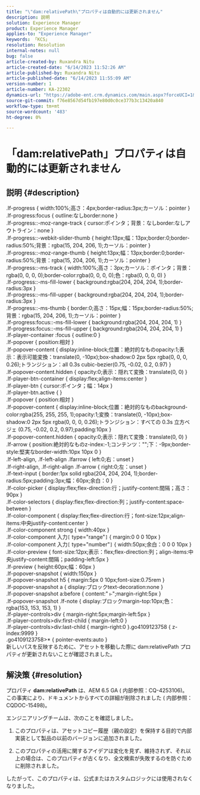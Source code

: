 ```yaml
---
title: "\"dam:relativePath\"プロパティは自動的には更新されません"
description: 説明
solution: Experience Manager
product: Experience Manager
applies-to: "Experience Manager"
keywords: 「KCS」
resolution: Resolution
internal-notes: null
bug: false
article-created-by: Ruxandra Nitu
article-created-date: "6/14/2023 11:52:26 AM"
article-published-by: Ruxandra Nitu
article-published-date: "6/14/2023 11:55:09 AM"
version-number: 1
article-number: KA-22302
dynamics-url: "https://adobe-ent.crm.dynamics.com/main.aspx?forceUCI=1&pagetype=entityrecord&etn=knowledgearticle&id=240bb3ec-a90a-ee11-8f6e-6045bd006295"
source-git-commit: f76e8567d54fb197e80d0c0ce377b3c13420a840
workflow-type: tm+mt
source-wordcount: '483'
ht-degree: 0%

---
```


# 「dam:relativePath」プロパティは自動的には更新されません

## 説明 {#description}

.lf-progress { width:100%;高さ：4px;border-radius:3px;カーソル：pointer }<br>.lf-progress:focus { outline:なしborder:none }<br>.lf-progress::-moz-range-track { cursor:ポインタ；背景：なしborder:なしアウトライン：none }<br>.lf-progress::-webkit-slider-thumb { height:13px;幅：13px;border:0;border-radius:50%;背景：rgba(15, 204, 206, 1);カーソル：pointer }<br>.lf-progress::-moz-range-thumb { height:13px;幅：13px;border:0;border-radius:50%;背景：rgba(15, 204, 206, 1);カーソル：pointer }<br>.lf-progress::-ms-track { width:100%;高さ：3px;カーソル：ポインタ；背景：rgba(0, 0, 0, 0);border-color:rgba(0, 0, 0, 0);色：rgba(0, 0, 0, 0) }<br>.lf-progress::-ms-fill-lower { background:rgba(204, 204, 204, 1);border-radius:3px }<br>.lf-progress::-ms-fill-upper { background:rgba(204, 204, 204, 1);border-radius:3px }<br>.lf-progress::-ms-thumb { border:0;高さ：15px;幅：15px;border-radius:50%;背景：rgba(15, 204, 206, 1);カーソル：pointer }<br>.lf-progress:focus::-ms-fill-lower { background:rgba(204, 204, 204, 1) }<br>.lf-progress:focus::-ms-fill-upper { background:rgba(204, 204, 204, 1) }<br>.lf-player-container :focus { outline:0 }<br>.lf-popover { position:相対 }<br>.lf-popover-content { display:inline-block;位置：絶対的なものopacity:1;表示：表示可能変換：translate(0, -10px);box-shadow:0 2px 5px rgba(0, 0, 0, 0.26);トランジション：all 0.3s cubic-bezier(0.75, -0.02, 0.2, 0.97) }<br>.lf-popover-content.hidden { opacity:0;表示：隠れて変換：translate(0, 0) }<br>.lf-player-btn-container { display:flex;align-items:center }<br>.lf-player-btn { cursor:ポインタ；幅：14px }<br>.lf-player-btn.active { }<br>.lf-popover { position:相対 }<br>.lf-popover-content { display:inline-block;位置：絶対的なものbackground-color:rgba(255, 255, 255, 1);opacity:1;変換：translate(0, -10px);box-shadow:0 2px 5px rgba(0, 0, 0, 0.26);トランジション：すべての 0.3s 立方ベジェ (0.75, -0.02, 0.2, 0.97);padding:10px }<br>.lf-popover-content.hidden { opacity:0;表示：隠れて変換：translate(0, 0) }<br>.lf-arrow { position:絶対的なものz-index:-1;コンテンツ：&quot;&quot;;下：-9px;border-style:堅実なborder-width:10px 10px 0 }<br>.lf-left-align, .lf-left-align .lfarrow { left:0;右：unset }<br>.lf-right-align, .lf-right-align .lf-arrow { right:0;左：unset }<br>.lf-text-input { border:1px solid rgba(204, 204, 204, 1);border-radius:5px;padding:3px;幅：60px;余白：0 }<br>.lf-color-picker { display:flex;flex-direction:行；justify-content:間隔；高さ：90px }<br>.lf-color-selectors { display:flex;flex-direction:列；justify-content:space-between }<br>.lf-color-component { display:flex;flex-direction:行；font-size:12px;align-items:中央justify-content:center }<br>.lf-color-component strong { width:40px }<br>.lf-color-component 入力`[` type=&quot;range&quot;`]`  { margin:0 0 0 10px }<br>.lf-color-component 入力`[` type=&quot;number&quot;`]`  { width:50px;余白：0 0 0 10px }<br>.lf-color-preview { font-size:12px;表示：flex;flex-direction:列；align-items:中央justify-content:間隔；padding-left:5px }<br>.lf-preview { height:60px;幅：60px }<br>.lf-popover-snapshot { width:150px }<br>.lf-popover-snapshot h5 { margin:5px 0 10px;font-size:0.75rem }<br>.lf-popover-snapshot a { display:ブロックtext-decoration:none }<br>.lf-popover-snapshot a:before { content:&quot; ⥼&quot;;margin-right:5px }<br>.lf-popover-snapshot .lf-note { display:ブロックmargin-top:10px;色：rgba(153, 153, 153, 1) }<br>.lf-player-controls>div { margin-right:5px;margin-left:5px }<br>.lf-player-controls>div:first-child { margin-left:0 }<br>.lf-player-controls>div:last-child { margin-right:0 }.go4109123758 { z-index:9999 }<br>.go4109123758>\* { pointer-events:auto }<br>
新しいパスを反映するために、アセットを移動した際に dam:relativePath プロパティが更新されないことが確認されました。


## 解決策 {#resolution}


プロパティ <b>dam:relativePath</b> は、AEM 6.5 GA ( 内部参照：CQ-4253106)。 この事実により、ドキュメントからすべての詳細が削除されました ( 内部参照：CQDOC-15498)。

エンジニアリングチームは、次のことを確認しました。

1. このプロパティは、アセットコピー履歴（親の設定）を保持する目的で内部実装として製品の以前のバージョンに追加されました。

2. このプロパティの活用に関するアイデアは変化を見ず、維持されず、それ以上の場合は、このプロパティが古くなり、全文検索が失敗するのを防ぐために削除されました。

したがって、このプロパティは、公式またはカスタムロジックには使用されなくなりました。
